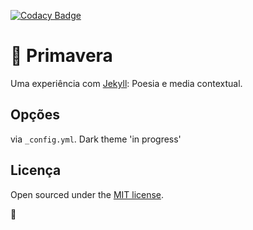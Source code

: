  [![Codacy Badge](https://api.codacy.com/project/badge/Grade/629109c53398418981bbc5929f330562)](https://www.codacy.com/app/connor_baer/spring?utm_source=github.com&utm_medium=referral&utm_content=connor-baer/spring&utm_campaign=Badge_Grade)

# 🌱 Primavera

Uma experiência com [Jekyll](http://jekyllrb.com): Poesia e media contextual.

## Opções

via `_config.yml`. Dark theme 'in progress'

## Licença

Open sourced under the [MIT license](LICENSE.md).

💚
